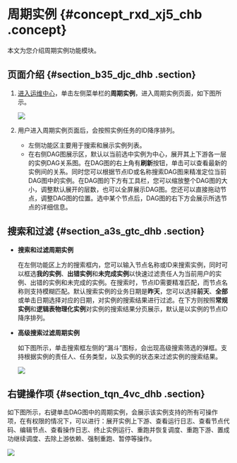 # 周期实例 {#concept_rxd_xj5_chb .concept}

本文为您介绍周期实例功能模块。

## 页面介绍 {#section_b35_djc_dhb .section}

1.  [进入运维中心](intl.zh-CN/用户指南/运维中心/运维中心概述.md#section_dcr_kpw_chb)，单击左侧菜单栏的**周期实例**，进入周期实例页面，如下图所示。

    ![](http://static-aliyun-doc.oss-cn-hangzhou.aliyuncs.com/assets/img/139460/156134686840945_zh-CN.png)

2.  用户进入周期实例页面后，会按照实例任务的ID降序排列。
    -   左侧功能区主要用于搜索和展示实例列表。
    -   在右侧DAG图展示区，默认以当前选中实例为中心，展开其上下游各一层的实例DAG关系图。在DAG图的右上角有**刷新**按钮，单击可以查看最新的实例间的关系。同时您可以根据节点ID或名称搜索DAG图来精准定位当前DAG图中的实例。在DAG图的下方有工具栏，您可以缩放整个DAG图的大小，调整默认展开的层数，也可以全屏展示DAG图。您还可以直接拖动节点，调整DAG图的位置。选中某个节点后，DAG图的右下方会展示所选节点的详细信息。

## 搜索和过滤 {#section_a3s_gtc_dhb .section}

-   **搜索和过滤周期实例** 

    在左侧功能区上方的搜索框内，您可以输入节点名称或ID来搜索实例，同时可以框选**我的实例**、**出错实例**和**未完成实例**以快速过滤责任人为当前用户的实例、出错的实例和未完成的实例。在搜索时，节点ID需要精准匹配，而节点名称则支持模糊匹配。默认搜索实例的业务日期是**昨天**，您可以选择**前天**、**全部**或单击日期选择对应的日期，对实例的搜索结果进行过滤。在下方则按照**常规实例**和**逻辑表物理化实例**对实例的搜索结果分页展示，默认是以实例的节点ID降序排列。

-   **高级搜索过滤周期实例** 

    如下图所示，单击搜索框左侧的“漏斗”图标，会出现高级搜索筛选的弹框。支持根据实例的责任人、任务类型，以及实例的状态来过滤实例的搜索结果。

    ![](http://static-aliyun-doc.oss-cn-hangzhou.aliyuncs.com/assets/img/139460/156134686840948_zh-CN.png)


## 右键操作项 {#section_tqn_4vc_dhb .section}

如下图所示，右键单击DAG图中的周期实例，会展示该实例支持的所有可操作项，在有权限的情况下，可以进行：展开实例上下游、查看运行日志、查看节点代码、编辑节点、查看操作日志、终止实例运行、重跑并恢复调度、重跑下游、置成功继续调度、去除上游依赖、强制重跑、暂停等操作。

![](http://static-aliyun-doc.oss-cn-hangzhou.aliyuncs.com/assets/img/139460/156134686940950_zh-CN.png)

